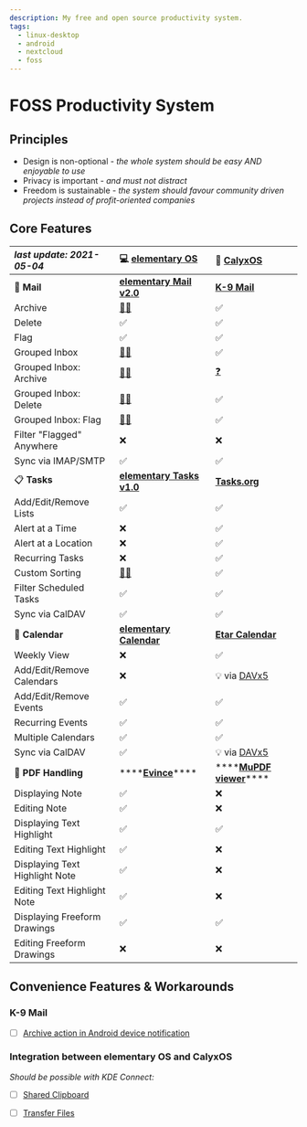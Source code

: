 ```yaml
---
description: My free and open source productivity system.
tags:
  - linux-desktop
  - android
  - nextcloud
  - foss
---
```


# FOSS Productivity System

## Principles

* Design is non-optional _- the whole system should be easy AND enjoyable to use_
* Privacy is important _- and must not distract_
* Freedom is sustainable _- the system should favour community driven projects instead of profit-oriented companies_

## Core Features

| _last update: 2021-05-04_ | 💻 [elementary OS](https://elementary.io/) | 📱 [CalyxOS](https://calyxos.org/) |
| :--- | :--- | :--- |
| 📧️ **Mail** | [**elementary Mail v2.0**](https://github.com/elementary/mail/) | [**K-9 Mail**](https://k9mail.app/) |
| Archive | [👨‍🏭️](https://github.com/elementary/mail/pull/542) | ✅ |
| Delete | ✅ | ✅ |
| Flag | ✅ | ✅ |
| Grouped Inbox | [👨‍🏭️](https://github.com/elementary/mail/pull/564) | ✅ |
| Grouped Inbox: Archive | [👨‍🏭️](https://github.com/elementary/mail/pull/564) | [❓](https://github.com/k9mail/k-9/issues/1041) |
| Grouped Inbox: Delete | [👨‍🏭️](https://github.com/elementary/mail/pull/564) | ✅ |
| Grouped Inbox: Flag | [👨‍🏭️](https://github.com/elementary/mail/pull/564) | ✅ |
| Filter "Flagged" Anywhere | ❌ | ❌ |
| Sync via IMAP/SMTP | ✅ | ✅ |
| 📋 **Tasks** | [**elementary Tasks v1.0**](https://github.com/elementary/tasks/) | [**Tasks.org**](https://tasks.org/) |
| Add/Edit/Remove Lists | ✅ | ✅ |
| Alert at a Time | ❌ | ✅ |
| Alert at a Location | ❌ | ✅ |
| Recurring Tasks | ❌ | ✅ |
| Custom Sorting | [👨‍🏭️](https://github.com/elementary/tasks/pull/217) | ✅ |
| Filter Scheduled Tasks | ✅ | ✅ |
| Sync via CalDAV | ✅ | ✅ |
| 📆 **Calendar** | [**elementary Calendar**](https://github.com/elementary/calendar/) | [**Etar Calendar**](https://github.com/Etar-Group/Etar-Calendar) |
| Weekly View | ❌ | ✅ |
| Add/Edit/Remove Calendars | ❌ | 💡 via [DAVx5](https://www.davx5.com/) |
| Add/Edit/Remove Events | ✅ | ✅ |
| Recurring Events | ✅ | ✅ |
| Multiple Calendars | ✅ | ✅ |
| Sync via CalDAV | ✅ | 💡 via [DAVx5](https://www.davx5.com/) |
| 📑️ **PDF Handling** | \*\*\*\*[**Evince**](https://wiki.gnome.org/Apps/Evince)\*\*\*\* | \*\*\*\*[**MuPDF viewer**](https://f-droid.org/en/packages/com.artifex.mupdf.viewer.app/)\*\*\*\* |
| Displaying Note | ✅ | ❌ |
| Editing Note | ✅ | ❌ |
| Displaying Text Highlight | ✅ | ✅ |
| Editing Text Highlight | ✅ | ❌ |
| Displaying Text Highlight Note | ✅ | ❌ |
| Editing Text Highlight Note | ✅ | ❌ |
| Displaying Freeform Drawings | ✅ | ✅ |
| Editing Freeform Drawings | ❌ | ❌ |

## Convenience Features & Workarounds

### K-9 Mail

* [ ] [Archive action in Android device notification](https://github.com/k9mail/k-9/issues/3530)

### Integration between elementary OS and CalyxOS

_Should be possible with KDE Connect:_

* [ ] [Shared Clipboard](./#kde-connect-for-elementary)
* [ ] [Transfer Files](./#kde-connect-for-elementary)

